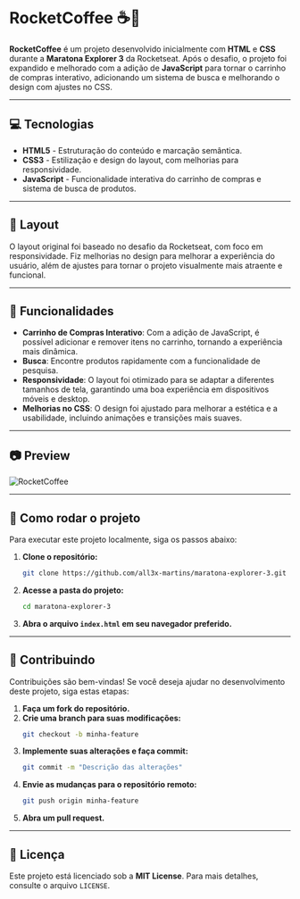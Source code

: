 # RocketCoffee ☕🚀

**RocketCoffee** é um projeto desenvolvido inicialmente com **HTML** e **CSS** durante a **Maratona Explorer 3** da Rocketseat. Após o desafio, o projeto foi expandido e melhorado com a adição de **JavaScript** para tornar o carrinho de compras interativo, adicionando um sistema de busca e melhorando o design com ajustes no CSS.

---

## 💻 Tecnologias

- **HTML5** - Estruturação do conteúdo e marcação semântica.
- **CSS3** - Estilização e design do layout, com melhorias para responsividade.
- **JavaScript** - Funcionalidade interativa do carrinho de compras e sistema de busca de produtos.

---

## 🎨 Layout

O layout original foi baseado no desafio da Rocketseat, com foco em responsividade. Fiz melhorias no design para melhorar a experiência do usuário, além de ajustes para tornar o projeto visualmente mais atraente e funcional.

---

## 🛒 Funcionalidades

- **Carrinho de Compras Interativo**: Com a adição de JavaScript, é possível adicionar e remover itens no carrinho, tornando a experiência mais dinâmica.
- **Busca**: Encontre produtos rapidamente com a funcionalidade de pesquisa.
- **Responsividade**: O layout foi otimizado para se adaptar a diferentes tamanhos de tela, garantindo uma boa experiência em dispositivos móveis e desktop.
- **Melhorias no CSS**: O design foi ajustado para melhorar a estética e a usabilidade, incluindo animações e transições mais suaves.

---

## 📷 Preview
![RocketCoffee](https://github.com/user-attachments/assets/f9692f50-453a-4590-a210-73a55630fe87)



---

## 🚀 Como rodar o projeto

Para executar este projeto localmente, siga os passos abaixo:

1. **Clone o repositório:**
   ```bash
   git clone https://github.com/all3x-martins/maratona-explorer-3.git
   ```

2. **Acesse a pasta do projeto:**
   ```bash
   cd maratona-explorer-3
   ```

3. **Abra o arquivo `index.html` em seu navegador preferido.**

---

## 🤝 Contribuindo

Contribuições são bem-vindas! Se você deseja ajudar no desenvolvimento deste projeto, siga estas etapas:

1. **Faça um fork do repositório.**
2. **Crie uma branch para suas modificações:**
   ```bash
   git checkout -b minha-feature
   ```
3. **Implemente suas alterações e faça commit:**
   ```bash
   git commit -m "Descrição das alterações"
   ```
4. **Envie as mudanças para o repositório remoto:**
   ```bash
   git push origin minha-feature
   ```
5. **Abra um pull request.**

---

## 🔖 Licença

Este projeto está licenciado sob a **MIT License**. Para mais detalhes, consulte o arquivo `LICENSE`.
